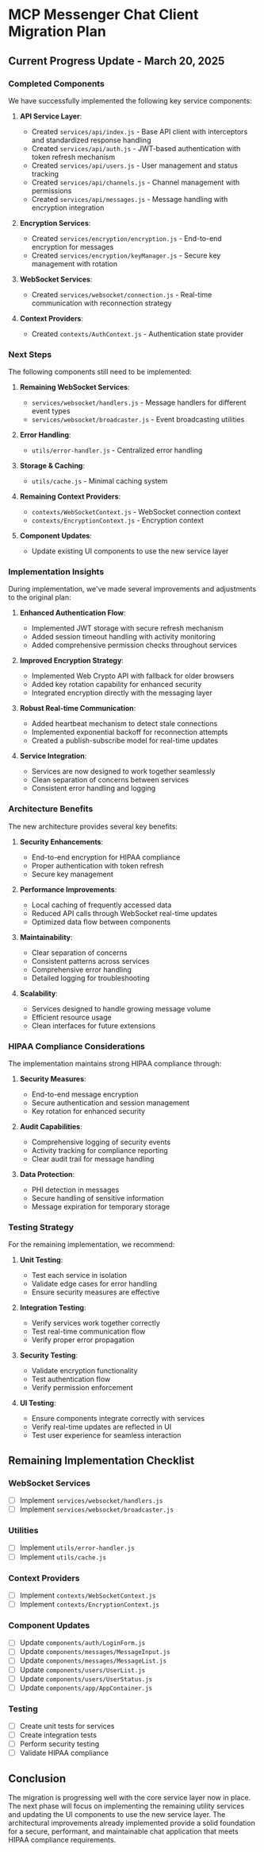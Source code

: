 # MCP Messenger Chat Client Migration Plan

## Current Progress Update - March 20, 2025

### Completed Components

We have successfully implemented the following key service components:

1. **API Service Layer**: 
   - Created `services/api/index.js` - Base API client with interceptors and standardized response handling
   - Created `services/api/auth.js` - JWT-based authentication with token refresh mechanism
   - Created `services/api/users.js` - User management and status tracking
   - Created `services/api/channels.js` - Channel management with permissions
   - Created `services/api/messages.js` - Message handling with encryption integration

2. **Encryption Services**:
   - Created `services/encryption/encryption.js` - End-to-end encryption for messages
   - Created `services/encryption/keyManager.js` - Secure key management with rotation

3. **WebSocket Services**:
   - Created `services/websocket/connection.js` - Real-time communication with reconnection strategy

4. **Context Providers**:
   - Created `contexts/AuthContext.js` - Authentication state provider

### Next Steps

The following components still need to be implemented:

1. **Remaining WebSocket Services**:
   - `services/websocket/handlers.js` - Message handlers for different event types
   - `services/websocket/broadcaster.js` - Event broadcasting utilities

2. **Error Handling**:
   - `utils/error-handler.js` - Centralized error handling

3. **Storage & Caching**:
   - `utils/cache.js` - Minimal caching system

4. **Remaining Context Providers**:
   - `contexts/WebSocketContext.js` - WebSocket connection context
   - `contexts/EncryptionContext.js` - Encryption context

5. **Component Updates**:
   - Update existing UI components to use the new service layer

### Implementation Insights

During implementation, we've made several improvements and adjustments to the original plan:

1. **Enhanced Authentication Flow**:
   - Implemented JWT storage with secure refresh mechanism
   - Added session timeout handling with activity monitoring
   - Added comprehensive permission checks throughout services

2. **Improved Encryption Strategy**:
   - Implemented Web Crypto API with fallback for older browsers
   - Added key rotation capability for enhanced security
   - Integrated encryption directly with the messaging layer

3. **Robust Real-time Communication**:
   - Added heartbeat mechanism to detect stale connections
   - Implemented exponential backoff for reconnection attempts
   - Created a publish-subscribe model for real-time updates

4. **Service Integration**:
   - Services are now designed to work together seamlessly
   - Clean separation of concerns between services
   - Consistent error handling and logging

### Architecture Benefits

The new architecture provides several key benefits:

1. **Security Enhancements**:
   - End-to-end encryption for HIPAA compliance
   - Proper authentication with token refresh
   - Secure key management

2. **Performance Improvements**:
   - Local caching of frequently accessed data
   - Reduced API calls through WebSocket real-time updates
   - Optimized data flow between components

3. **Maintainability**:
   - Clear separation of concerns
   - Consistent patterns across services
   - Comprehensive error handling
   - Detailed logging for troubleshooting

4. **Scalability**:
   - Services designed to handle growing message volume
   - Efficient resource usage
   - Clean interfaces for future extensions

### HIPAA Compliance Considerations

The implementation maintains strong HIPAA compliance through:

1. **Security Measures**:
   - End-to-end message encryption
   - Secure authentication and session management
   - Key rotation for enhanced security

2. **Audit Capabilities**:
   - Comprehensive logging of security events
   - Activity tracking for compliance reporting
   - Clear audit trail for message handling

3. **Data Protection**:
   - PHI detection in messages
   - Secure handling of sensitive information
   - Message expiration for temporary storage

### Testing Strategy

For the remaining implementation, we recommend:

1. **Unit Testing**:
   - Test each service in isolation
   - Validate edge cases for error handling
   - Ensure security measures are effective

2. **Integration Testing**:
   - Verify services work together correctly
   - Test real-time communication flow
   - Verify proper error propagation

3. **Security Testing**:
   - Validate encryption functionality
   - Test authentication flow
   - Verify permission enforcement

4. **UI Testing**:
   - Ensure components integrate correctly with services
   - Verify real-time updates are reflected in UI
   - Test user experience for seamless interaction

## Remaining Implementation Checklist

### WebSocket Services
- [ ] Implement `services/websocket/handlers.js`
- [ ] Implement `services/websocket/broadcaster.js`

### Utilities
- [ ] Implement `utils/error-handler.js`
- [ ] Implement `utils/cache.js`

### Context Providers
- [ ] Implement `contexts/WebSocketContext.js`
- [ ] Implement `contexts/EncryptionContext.js`

### Component Updates
- [ ] Update `components/auth/LoginForm.js`
- [ ] Update `components/messages/MessageInput.js`
- [ ] Update `components/messages/MessageList.js`
- [ ] Update `components/users/UserList.js`
- [ ] Update `components/users/UserStatus.js`
- [ ] Update `components/app/AppContainer.js`

### Testing
- [ ] Create unit tests for services
- [ ] Create integration tests
- [ ] Perform security testing
- [ ] Validate HIPAA compliance

## Conclusion

The migration is progressing well with the core service layer now in place. The next phase will focus on implementing the remaining utility services and updating the UI components to use the new service layer. The architectural improvements already implemented provide a solid foundation for a secure, performant, and maintainable chat application that meets HIPAA compliance requirements.